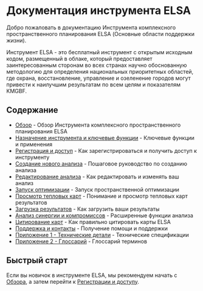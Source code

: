 # Документация инструмента ELSA

Добро пожаловать в документацию Инструмента комплексного пространственного планирования ELSA (Основные области поддержки жизни).

Инструмент ELSA - это бесплатный инструмент с открытым исходным кодом, размещенный в облаке, который предоставляет заинтересованным сторонам во всех странах научно обоснованную методологию для определения национальных приоритетных областей, где охрана, восстановление, управление и озеленение городов могут привести к наилучшим результатам по всем целям и показателям KMGBF.

## Содержание

- [Обзор](01_overview.md) - Обзор Инструмента комплексного пространственного планирования ELSA
- [Назначение инструмента и ключевые функции](02_tool_purpose.md) - Ключевые функции и применения
- [Регистрация и доступ](03_registration.md) - Как зарегистрироваться и получить доступ к инструменту
- [Создание нового анализа](04_creating_analysis.md) - Пошаговое руководство по созданию анализа
- [Редактирование анализа](05_editing_analysis.md) - Как редактировать и изменять ваш анализ
- [Запуск оптимизации](06_running_optimization.md) - Запуск пространственной оптимизации
- [Просмотр тепловых карт](07_viewing_heatmaps.md) - Понимание и просмотр тепловых карт результатов
- [Загрузка результатов](08_downloading_results.md) - Как загрузить ваши результаты
- [Анализ синергии и компромиссов](09_analyse_synergies.md) - Расширенные функции анализа
- [Цитирование карт](10_citing_maps.md) - Как правильно цитировать карты ELSA
- [Поддержка и контакты](11_support.md) - Получение помощи и поддержки
- [Приложение 1 - Технические детали](12_annex1.md) - Технические спецификации
- [Приложение 2 - Глоссарий](13_annex2.md) - Глоссарий терминов

## Быстрый старт

Если вы новичок в инструменте ELSA, мы рекомендуем начать с [Обзора](01_overview.md), а затем перейти к [Регистрации и доступу](03_registration.md).
